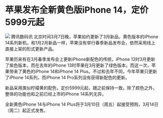 # 苹果发布全新黄色版iPhone 14，定价5999元起

![](https://inews.gtimg.com/om_bt/ORotuNGq4WcAO2vRZzT05apZgAUirSO-E8NFJwdGMPNx8AA/1000)
腾讯数码讯 北京时间3月7日晚，苹果如约更新了3月新品，黄色版本的iPhone
14系列新机，和1月2月新品一样，苹果没有举行春季新品发布会，依然采用线上直接上架的形式更新产品。

苹果历来有在3月春季发布会上更新iPhone新配色的传统，iPhone 12时3月更新了紫色版本，而在去年的iPhone
13时苹果在3月更新了绿色版本。而这一次，苹果带来了黄色的iPhone 14和iPhone 14 Plus。不过和去年不同，今年苹果只更新了iPhone
14系列，而iPhone 14 Pro系列没有获得新配色的更新。

新品采用类似柠檬黄的配色，定价5999元起，跟之前保持一致。除了颜色之外，整体的功能也和之前已经上市的iPhone 14系列无异。

全新黄色iPhone 14与iPhone 14 Plus将于3月10日（周五）起接受预购，3月14日（周二）起正式发售。

